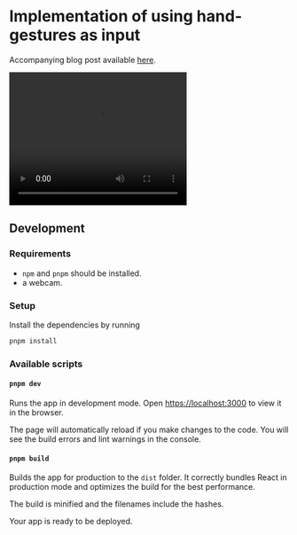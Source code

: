 # Implementation of using hand-gestures as input

Accompanying blog post available [here](https://peterpf.dev/projects/control-video-player-with-hand-gestures/).

<video width="320" height="240" controls>
  <source src="./demo/demo.mov" type="video/mp4">
</video>

## Development

### Requirements

- `npm` and `pnpm` should be installed.
- a webcam.

### Setup

Install the dependencies by running

```bash
pnpm install
```

### Available scripts

#### `pnpm dev`

Runs the app in development mode.
Open [https://localhost:3000](https://localhost:3000) to view it in the browser.

The page will automatically reload if you make changes to the code.
You will see the build errors and lint warnings in the console.

#### `pnpm build`

Builds the app for production to the `dist` folder.
It correctly bundles React in production mode and optimizes the build for the best performance.

The build is minified and the filenames include the hashes.

Your app is ready to be deployed.
